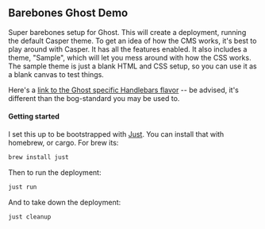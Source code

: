 ## Barebones Ghost Demo

Super barebones setup for Ghost. This will create a deployment, running the default Casper theme. To get an idea of how the CMS works,
it's best to play around with Casper. It has all the features enabled. It also includes a theme, "Sample", which will let you mess around
with how the CSS works. The sample theme is just a blank HTML and CSS setup, so you can use it as a blank canvas to test things.

Here's a [link to the Ghost specific Handlebars flavor](https://ghost.org/docs/themes/helpers/) -- be advised, it's different than the bog-standard you may be used to.

#### Getting started

I set this up to be bootstrapped with [Just](https://github.com/casey/just). You can install that with homebrew, or cargo. For brew its:

```bash
brew install just
```

Then to run the deployment:

```bash
just run
```

And to take down the deployment:

```bash
just cleanup
```

